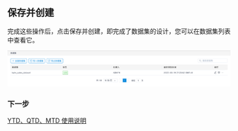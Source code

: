 ## 保存并创建

完成这些操作后，点击保存并创建，即完成了数据集的设计，您可以在数据集列表中查看它。

![完成操作](images/save/finish.cn.png)

### 下一步

[YTD、QTD、MTD 使用说明](s8_xtd.cn.md)